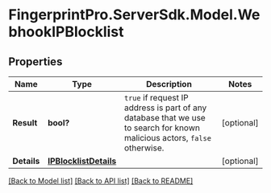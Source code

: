 # FingerprintPro.ServerSdk.Model.WebhookIPBlocklist
## Properties

Name | Type | Description | Notes
------------ | ------------- | ------------- | -------------
**Result** | **bool?** | `true` if request IP address is part of any database that we use to search for known malicious actors, `false` otherwise.  | [optional] 
**Details** | [**IPBlocklistDetails**](IPBlocklistDetails.md) |  | [optional] 

[[Back to Model list]](../README.md#documentation-for-models) [[Back to API list]](../README.md#documentation-for-api-endpoints) [[Back to README]](../README.md)

